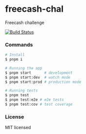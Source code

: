 # freecash-chal
Freecash challenge

[![Build Status](https://github.com/AlexanderMac/freecash-chal/workflows/CI/badge.svg)](https://github.com/AlexanderMac/freecash-chal/actions?query=workflow%3ACI)

### Commands

```bash
# Install
$ pnpm i

# Running the app
$ pnpm start      # development
$ pnpm start:dev  # watch mode
$ pnpm start:prod # production mode

# Running tests
$ pnpm test
$ pnpm test:e2e # e2e tests
$ pnpm test:cov # test coverage
```

### License

MIT licensed
